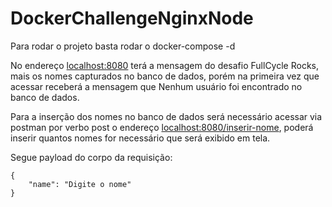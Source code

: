 # DockerChallengeNginxNode

Para rodar o projeto basta rodar o docker-compose -d

No endereço [localhost:8080](localhost:8080) terá a mensagem do desafio FullCycle Rocks, mais os nomes capturados no banco de dados, porém na primeira vez que acessar receberá a mensagem que Nenhum usuário foi encontrado no banco de dados.

Para a inserção dos nomes no banco de dados será necessário acessar via postman por verbo post o endereço [localhost:8080/inserir-nome](localhost:8080/inserir-nome), poderá inserir quantos nomes for necessário que será exibido em tela.

Segue payload do corpo da requisição:

```
{
    "name": "Digite o nome"
}
```